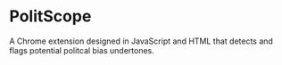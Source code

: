# PolitScope
A Chrome extension designed in JavaScript and HTML that detects and flags potential politcal bias undertones.
